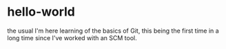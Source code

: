 # hello-world
the usual
I'm here learning of the basics of Git, this being the first time in a long time since I've worked with an SCM tool.

